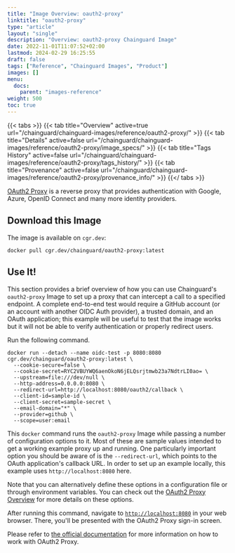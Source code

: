 ```yaml
---
title: "Image Overview: oauth2-proxy"
linktitle: "oauth2-proxy"
type: "article"
layout: "single"
description: "Overview: oauth2-proxy Chainguard Image"
date: 2022-11-01T11:07:52+02:00
lastmod: 2024-02-29 16:25:55
draft: false
tags: ["Reference", "Chainguard Images", "Product"]
images: []
menu: 
  docs: 
    parent: "images-reference"
weight: 500
toc: true
---
```


{{< tabs >}}
{{< tab title="Overview" active=true url="/chainguard/chainguard-images/reference/oauth2-proxy/" >}}
{{< tab title="Details" active=false url="/chainguard/chainguard-images/reference/oauth2-proxy/image_specs/" >}}
{{< tab title="Tags History" active=false url="/chainguard/chainguard-images/reference/oauth2-proxy/tags_history/" >}}
{{< tab title="Provenance" active=false url="/chainguard/chainguard-images/reference/oauth2-proxy/provenance_info/" >}}
{{</ tabs >}}



<!--overview:start-->
[OAuth2 Proxy](https://oauth2-proxy.github.io/oauth2-proxy/) is a reverse proxy that provides authentication with Google, Azure, OpenID Connect and many more identity providers.
<!--overview:end-->

<!--getting:start-->
## Download this Image
The image is available on `cgr.dev`:

```
docker pull cgr.dev/chainguard/oauth2-proxy:latest
```
<!--getting:end-->

<!--body:start-->
## Use It!

This section provides a brief overview of how you can use Chainguard's `oauth2-proxy` Image to set up a proxy that can intercept a call to a specified endpoint. A complete end-to-end test would require a GitHub account (or an account with another OIDC Auth provider), a trusted domain, and an OAuth application; this example will be useful to test that the image works but it will not be able to verify authentication or properly redirect users.

Run the following command.

```shell
docker run --detach --name oidc-test -p 8080:8080 cgr.dev/chainguard/oauth2-proxy:latest \
  --cookie-secure=false \
  --cookie-secret=RYC2VBUYWQ6aenOkoN6jELQsrjtmwb23a7NdtrLI0ao= \
  --upstream=file:///dev/null \
  --http-address=0.0.0.0:8080 \
  --redirect-url=http://localhost:8080/oauth2/callback \
  --client-id=sample-id \
  --client-secret=sample-secret \
  --email-domain="*" \
  --provider=github \
  --scope=user:email
```

This `docker` command runs the `oauth2-proxy` Image while passing a number of configuration options to it. Most of these are sample values intended to get a working example proxy up and running. One particularly important option you should be aware of is the `--redirect-url`, which points to the OAuth application's callback URL. In order to set up an example locally, this example uses `http://localhost:8080` here.

Note that you can alternatively define these options in a configuration file or through environment variables. You can check out the [OAuth2 Proxy Overview](https://oauth2-proxy.github.io/oauth2-proxy/docs/configuration/overview/) for more details on these options.

After running this command, navigate to [`http://localhost:8080`](http://localhost:8080) in your web browser. There, you'll be presented with the OAuth2 Proxy sign-in screen.

Please refer to [the official documentation](https://oauth2-proxy.github.io/oauth2-proxy/docs/) for more information on how to work with OAuth2 Proxy.

<!--body:end-->

